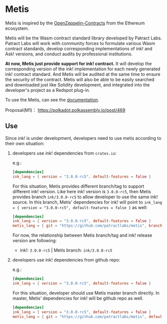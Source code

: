 # Metis

Metis is inspired by the [OpenZeppelin-Contracts](https://github.com/OpenZeppelin/openzeppelin-contracts) from the Ethereum ecosystem. 

Metis will be the Wasm contract standard library developed by Patract Labs. Patract Labs will work with community forces to formulate various Wasm contract standards, develop corresponding implementations of ink! and Ask! versions, and conduct audits by professional institutions.

**At now, Metis just provide support for ink! contract.** It will develop the corresponding version of the ink! implementation for each newly generated ink! contract standard. And Metis will be audited at the same time to ensure the security of the contract. Metis will also be able to be easily searched and downloaded just like Solidity development, and integrated into the developer's project as a Redspot plug-in.

To use the Metis, can see the [documentation](https://patractlabs.github.io/metis/#/./en-us/overview).

Proposal(M1)： https://polkadot.polkassembly.io/post/469

## Use
Since ink! is under development, developers need to use metis according to their own situation:

1. developers use ink! dependencies from `crates.io`:

    e.g.:
    ```toml
    [dependencies]
    ink_lang = { version = "3.0.0-rc5", default-features = false }
    ```
    For this situation, Metis provides different branch/tag to support different ink! version. Like here ink! version
    is `3.0.0-rc5`, then Metis provides branch `ink/3.0.0-rc5` to allow developer to use the same ink! source. In this 
    branch, Metis' dependencies for ink! will point to `ink_lang = { version = "3.0.0-rc5", default-features = false }` as well:

    ```toml
    [dependencies]
    ink_lang = { version = "3.0.0-rc5", default-features = false }
    metis_lang = { git = "https://github.com/patractlabs/metis", branch = "ink/3.0.0-rc5", default-features = false }
    ```
    
    For now, the relationship between Metis branch/tag and ink! release version are following:
    
    * ink!: `3.0.0-rc5` | Metis branch: `ink/3.0.0-rc5`

2. developers use ink! dependencies from github repo:

    e.g.:
    ```toml
    [dependencies]
    ink_lang = { version = "3.0.0-rc5", default-features = false }
    ```
    For this situation, developer should use Metis master branch directly. In master, Metis' dependencies for ink! will be github repo as well.

    ```toml
    [dependencies]
    ink_lang = { version = "3.0.0-rc5", default-features = false }
    metis_lang = { git = "https://github.com/patractlabs/metis", default-features = false }
    ```
